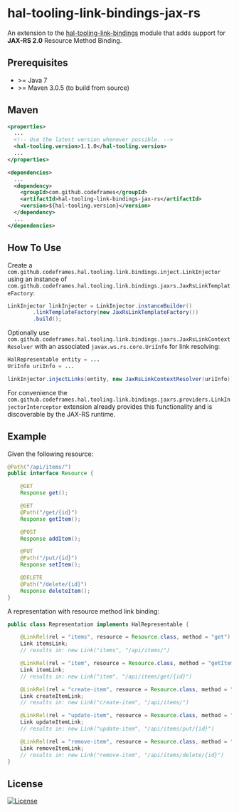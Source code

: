 # hal-tooling-link-bindings-jax-rs

An extension to the [hal-tooling-link-bindings](https://github.com/codeframes/hal-tooling/tree/master/hal-tooling-link-bindings) module that
adds support for **JAX-RS 2.0** Resource Method Binding.

## Prerequisites

 * \>= Java 7
 * \>= Maven 3.0.5 (to build from source)

## Maven

```xml
<properties>
  ...
  <!-- Use the latest version whenever possible. -->
  <hal-tooling.version>1.1.0</hal-tooling.version>
  ...
</properties>

<dependencies>
  ...
  <dependency>
    <groupId>com.github.codeframes</groupId>
    <artifactId>hal-tooling-link-bindings-jax-rs</artifactId>
    <version>${hal-tooling.version}</version>
  </dependency>
  ...
</dependencies>
```

## How To Use

Create a `com.github.codeframes.hal.tooling.link.bindings.inject.LinkInjector` using an instance of
`com.github.codeframes.hal.tooling.link.bindings.jaxrs.JaxRsLinkTemplateFactory`:

```java
LinkInjector linkInjector = LinkInjector.instanceBuilder()
        .linkTemplateFactory(new JaxRsLinkTemplateFactory())
        .build();
```

Optionally use `com.github.codeframes.hal.tooling.link.bindings.jaxrs.JaxRsLinkContextResolver` with an associated
`javax.ws.rs.core.UriInfo` for link resolving:

```java
HalRepresentable entity = ...
UriInfo uriInfo = ...

linkInjector.injectLinks(entity, new JaxRsLinkContextResolver(uriInfo));
```

For convenience the `com.github.codeframes.hal.tooling.link.bindings.jaxrs.providers.LinkInjectorInterceptor` extension 
already provides this functionality and is discoverable by the JAX-RS runtime.

## Example

Given the following resource:

```java
@Path("/api/items/")
public interface Resource {

    @GET
    Response get();

    @GET
    @Path("/get/{id}")
    Response getItem();

    @POST
    Response addItem();

    @PUT
    @Path("/put/{id}")
    Response setItem();

    @DELETE
    @Path("/delete/{id}")
    Response deleteItem();
}
```

A representation with resource method link binding:

```java
public class Representation implements HalRepresentable {

    @LinkRel(rel = "items", resource = Resource.class, method = "get")
    Link itemsLink;
    // results in: new Link("items", "/api/items/")

    @LinkRel(rel = "item", resource = Resource.class, method = "getItem")
    Link itemLink;
    // results in: new Link("item", "/api/items/get/{id}")

    @LinkRel(rel = "create-item", resource = Resource.class, method = "addItem")
    Link createItemLink;
    // results in: new Link("create-item", "/api/items/")

    @LinkRel(rel = "update-item", resource = Resource.class, method = "setItem")
    Link updateItemLink;
    // results in: new Link("update-item", "/api/items/put/{id}")

    @LinkRel(rel = "remove-item", resource = Resource.class, method = "deleteItem")
    Link removeItemLink;
    // results in: new Link("remove-item", "/api/items/delete/{id}")
}
```

## License

[![License](http://img.shields.io/:license-apache-blue.svg)](http://www.apache.org/licenses/LICENSE-2.0.html)
